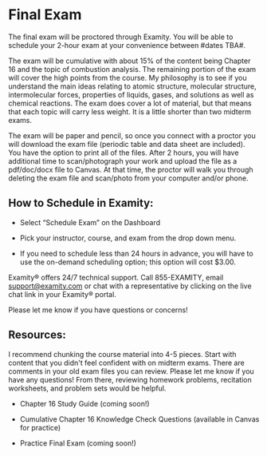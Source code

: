 # Final Exam


The final exam will be proctored through Examity.  You will be able to schedule your 2-hour exam at your convenience between #dates TBA#.  

The exam will be cumulative with about 15% of the content being Chapter 16 and the topic of combustion analysis.  The remaining portion of the exam will cover the high points from the course.  My philosophy is to see if you understand the main ideas relating to atomic structure, molecular structure, intermolecular forces, properties of liquids, gases, and solutions as well as chemical reactions.  The exam does cover a lot of material, but that means that each topic will carry less weight.  It is a little shorter than two midterm exams.

The exam will be paper and pencil, so once you connect with a proctor you will download the exam file (periodic table and data sheet are included).  You have the option to print all of the files. After 2 hours, you will have additional time to scan/photograph your work and upload the file as a pdf/doc/docx file to Canvas.  At that time, the proctor will walk you through deleting the exam file and scan/photo from your computer and/or phone.

## How to Schedule in Examity:

* Select “Schedule Exam” on the Dashboard

* Pick your instructor, course, and exam from the drop down menu.

* If you need to schedule less than 24 hours in advance, you will have to use the on-demand scheduling option; this option will cost $3.00.


Examity® offers 24/7 technical support.   Call 855-EXAMITY, email support@examity.com or chat with a representative by clicking on the live chat link in your Examity® portal.

Please let me know if you have questions or concerns!


## Resources:
I recommend chunking the course material into 4-5 pieces.  Start with content that you didn't feel confident with on midterm exams.  There are comments in your old exam files you can review.  Please let me know if you have any questions! From there, reviewing homework problems, recitation worksheets, and problem sets would be helpful.  

* Chapter 16 Study Guide (coming soon!)

* Cumulative Chapter 16 Knowledge Check Questions (available in Canvas for practice)

* Practice Final Exam (coming soon!)


